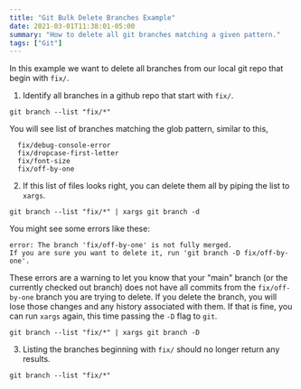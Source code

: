 ```yaml
---
title: "Git Bulk Delete Branches Example"
date: 2021-03-01T11:38:01-05:00
summary: "How to delete all git branches matching a given pattern."
tags: ["Git"]
---
```


In this example we want to delete all branches from our local git repo that begin with `fix/`.


1. Identify all branches in a github repo that start with `fix/`.

```shell
git branch --list "fix/*"
```

You will see list of branches matching the glob pattern, similar to this,
```shell
  fix/debug-console-error
  fix/dropcase-first-letter
  fix/font-size
  fix/off-by-one
  ```

2. If this list of files looks right, you can delete them all by piping the list to `xargs`.

```shell
git branch --list "fix/*" | xargs git branch -d
```

You might see some errors like these:

```shell
error: The branch 'fix/off-by-one' is not fully merged.
If you are sure you want to delete it, run 'git branch -D fix/off-by-one'.
```

These errors are a warning to let you know that your "main" branch (or the currently checked out branch) does not have all commits from the `fix/off-by-one` branch you are trying to delete. If you delete the branch, you will lose those changes and any history associated with them. If that is fine, you can run `xargs` again, this time passing the `-D` flag to `git`.

```shell
git branch --list "fix/*" | xargs git branch -D
```

3. Listing the branches beginning with `fix/` should no longer return any results.

```shell
git branch --list "fix/*"
```